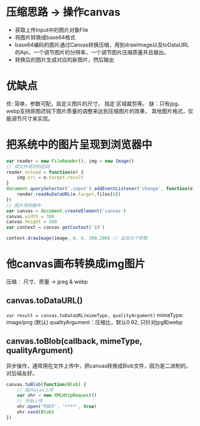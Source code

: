 # 压缩思路  -> 操作canvas
* 获取上传Input中的图片对象File
* 将图片转换成base64格式
* base64编码的图片通过Canvas转换压缩，用到drawImage以及toDataURL的Api，一个调节图片的分辨率，一个调节图片压缩质量并且输出。
* 转换后的图片生成对应的新图片，然后输出


# 优缺点
优: 简单，参数可配，自定义图片的尺寸， 指定 区域裁剪等。
缺：只有jpg、webp支持原图迟钝下图片质量的调整来达到压缩图片的效果， 其他图片格式，仅能调节尺寸来实现。

# 把系统中的图片呈现到浏览器中
```js
var reader = new FileReader(), img = new Image()
// 读文件成功的回调
reader.onload = function(e) {
    img.src = e.target.result
}
document.querySelector('.input').addEventListener('change', function(e) {
    render.readAsDataURL(e.target,files[0])
})
// 图片滑倒画布
var canvas = document.createElement('canvas')
canvas.width = 300
canvas.height = 300
var context = canvas.getContext('2d')

context.drawImage(image, 0, 0, 300,200) // 此处九个参数
```

# 他canvas画布转换成img图片
压缩：
    尺寸、质量 -> jpeg & webp
## canvas.toDataURL()
`var result = canvas.toDataURL(mimeType, qualityArgument)`
mimeType: image/png (默认)
qualityArgument：压缩比，默认0.92, 只针对jpg和webp

## canvas.toBlob(callback, mimeType, qualityArgument)
异步操作，通常用在文件上传中，把canvas转换成Blob文件，因为是二进制的，对后端友好。
```js
canvas.toBlob(function(Blob) {
    // 图片ajax上传
    var xhr = new XMLHttpRequest()
    // 开始上传
    xhr.open('POST', '****', true)
    xhr.send(Blob)
})
```